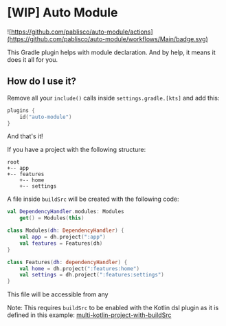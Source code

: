 # [WIP] Auto Module

![https://github.com/pablisco/auto-module/actions](https://github.com/pablisco/auto-module/workflows/Main/badge.svg)


This Gradle plugin helps with module declaration. And by help, it means it does it all for you.

## How do I use it?

Remove all your `include()` calls inside `settings.gradle.[kts]` and add this:

```kotlin
plugins {
    id("auto-module")
}
```

And that's it!

If you have a project with the following structure:

```
root
+-- app
+-- features
    +-- home
    +-- settings
```

A file inside `buildSrc` will be created with the following code:

```kotlin
val DependencyHandler.modules: Modules
    get() = Modules(this)

class Modules(dh: DependencyHandler) {
    val app = dh.project(":app")
    val features = Features(dh)
}

class Features(dh: dependencyHandler) {
    val home = dh.project(":features:home")
    val settings = dh.project(":features:settings")
}
```

This file will be accessible from any 

Note: This requires `buildSrc` to be enabled with the Kotlin dsl plugin as it is defined in this example: [multi-kotlin-project-with-buildSrc](https://github.com/gradle/kotlin-dsl-samples/tree/master/samples/multi-kotlin-project-with-buildSrc)
